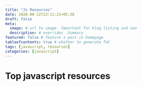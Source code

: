 ```yaml
---
title: "Js Resources"
date: 2020-08-22T23:11:21+05:30
draft: false
meta:
  image: # url to image. Important for blog listing and seo
  description: # overrides .Summary
featured: false # feature a post in homepage
tableofcontents: true # whether to generate ToC
tags: [javascript, resources]
categories: [javascript]
---
```


<!--  Start Typing... -->

# Top javascript resources
